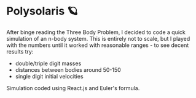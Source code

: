 # Polysolaris 🪐

After binge reading the Three Body Problem, I decided to code a quick simulation of an n-body system. This is entirely not to scale, but I played with the numbers until it worked with reasonable ranges - to see decent results try:

- double/triple digit masses
- distances between bodies around 50-150
- single digit initial velocities

Simulation coded using React.js and Euler's formula. 